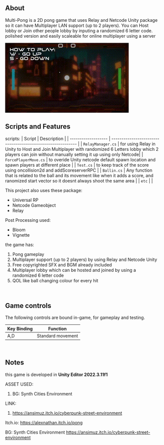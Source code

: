 ## About
Multi-Pong is a 2D pong game that uses Relay and Netcode Unity package so it can have Multiplayer LAN support (up to 2 players). You can Host lobby or Join other people lobby by inputing a randomized 6 letter code. polished version and easily scaleable for online multiplayer using a server

<tbody>
    <tr>
      <td><img src="https://github.com/Alexander-NL/PONG.final/blob/main/NewPong.gif"/></td>
    </tr>
<br>

## Scripts and Features
scripts:
|  Script       | Description                                                  |
| ------------------- | ------------------------------------------------------------ |
| `RelayManager.cs` | for using Relay in Unity to Host and Join Multiplayer with randomized 6 Letters lobby which 2 players can join without manually setting it up using only Netcode|
| `ForcePlayerMove.cs` | to overide Unity netcode default spawn location and spawn players at different place |
| `Test.cs` | to keep track of the score using oncollision2d and addScoreserverRPC |
| `Ballin.cs` | Any function that is related to the ball and its movement like when it adds a score, and ranomized start vector so it doesnt always shoot the same area |
| `etc`  | |

This project also uses these package:
- Universal RP
- Netcode Gameobject
- Relay
  
Post Processing used:
- Bloom
- Vignette

the game has:
1. Pong gameplay
2. Multiplayer support (up to 2 players) by using Relay and Netcode Unity
3. Free copyrighted SFX and BGM already included
4. Multiplayer lobby which can be hosted and joined by using a randomized 6 letter code
5. QOL like ball changing colour for every hit

<br>

## Game controls
The following controls are bound in-game, for gameplay and testing.

| Key Binding       | Function          |
| ----------------- | ----------------- |
| A,D           | Standard movement |

<br>

## Notes
this game is developed in **Unity Editor 2022.3.11f1**

ASSET USED:
1. BG: Synth Cities Environment

LINK:
1. https://ansimuz.itch.io/cyberpunk-street-environment

Itch.io:
https://alexnathan.itch.io/pong

BG: Synth Cities Environment
https://ansimuz.itch.io/cyberpunk-street-environment
